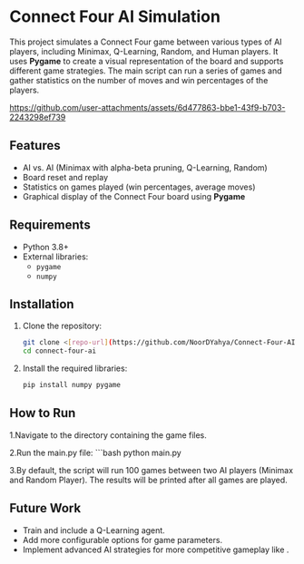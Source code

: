 

# Connect Four AI Simulation

This project simulates a Connect Four game between various types of AI players, including Minimax, Q-Learning, Random, and Human players. It uses **Pygame** to create a visual representation of the board and supports different game strategies. The main script can run a series of games and gather statistics on the number of moves and win percentages of the players.

https://github.com/user-attachments/assets/6d477863-bbe1-43f9-b703-2243298ef739





## Features

- AI vs. AI (Minimax with alpha-beta pruning, Q-Learning, Random)
- Board reset and replay
- Statistics on games played (win percentages, average moves)
- Graphical display of the Connect Four board using **Pygame**

## Requirements

- Python 3.8+
- External libraries:
  - `pygame`
  - `numpy`

## Installation

1. Clone the repository:
   ```bash
   git clone <[repo-url](https://github.com/NoorDYahya/Connect-Four-AI.git)>
   cd connect-four-ai
2. Install the required libraries:
   ```bash
   pip install numpy pygame
   

## How to Run

1.Navigate to the directory containing the game files.

2.Run the main.py file:
    ```bash
   python main.py

3.By default, the script will run 100 games between two AI players (Minimax and Random Player). The results will be printed after all games are played.

## Future Work
- Train and include a Q-Learning agent.
- Add more configurable options for game parameters.
- Implement advanced AI strategies for more competitive gameplay like .
